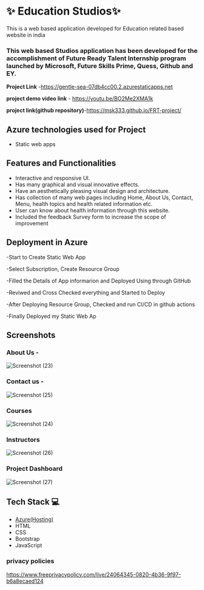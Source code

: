 # ✨ Education Studios✨

This is a web based application developed for Education related based website in india

### This web based Studios application has been developed for the accomplishment of Future Ready Talent Internship program launched by Microsoft, Future Skills Prime, Quess, Github and EY.


**Project Link** -https://gentle-sea-07db4cc00.2.azurestaticapps.net

**project demo video link** - https://youtu.be/BO2Me2XMA1k

**project link(github repository)**-https://msk333.github.io/FRT-project/

## Azure technologies used for Project

- Static web apps


## Features and Functionalities 

- Interactive and responsive UI.
- Has many graphical and visual innovative effects.
- Have an aesthetically pleasing visual design and architecture.
- Has collection of many web pages including Home, About Us, Contact, Menu, health topics and health related information etc.
- User can know about health information through this website.
- Included the feedback Survey form to increase the scope of improvement 

## Deployment in Azure

-Start to Create Static Web App

-Select Subscription, Create Resource Group

-Filled the Details of App informarion and Deployed Using through GitHub

-Reviwed and Cross Checked everything and Started to Deploy

-After Deploying Resource Group, Checked and run CI/CD in github actions

-Finally Deployed my Static Web Ap

## Screenshots




   

### About Us -
![Screenshot (23)](https://user-images.githubusercontent.com/114825835/205081822-7fbae63f-063d-467b-9d06-6465a060edf8.png)

### Contact us -
![Screenshot (25)](https://user-images.githubusercontent.com/114825835/205081930-9eed0160-2b9f-44c7-b66c-2692544e42aa.png)

### Courses
![Screenshot (24)](https://user-images.githubusercontent.com/114825835/205082098-70f8c8e4-45b0-4c05-87f6-e87f15499b93.png)

### Instructors
![Screenshot (26)](https://user-images.githubusercontent.com/114825835/205082266-2cfbb42e-9e7c-4b52-bb84-6a78ba21d034.png)

### Project Dashboard
![Screenshot (27)](https://user-images.githubusercontent.com/114825835/205083356-c4ee3c5e-5006-414f-885a-737629b2589a.png)

## Tech Stack 💻

- [Azure(Hosting)](https://azure.microsoft.com/en-in/features/azure-portal/)
- HTML
- CSS
- Bootstrap
- JavaScript

### privacy policies

https://www.freeprivacypolicy.com/live/24064345-0820-4b36-9f97-b6a8ecaed124
